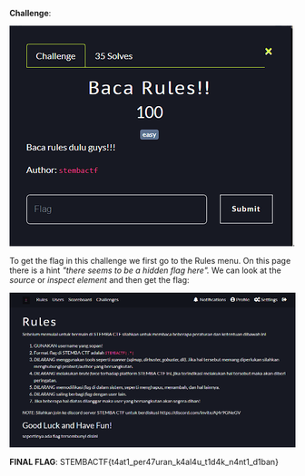 **Challenge**: 

![Alt text](image.png).

To get the flag in this challenge we first go to the Rules menu.
On this page there is a hint *"there seems to be a hidden flag here".* 
We can look at the *source* or *inspect element* and then get the flag:

![Alt text](image-1.png)

**FINAL FLAG**: STEMBACTF{t4at1_per47uran_k4al4u_t1d4k_n4nt1_d1ban}


